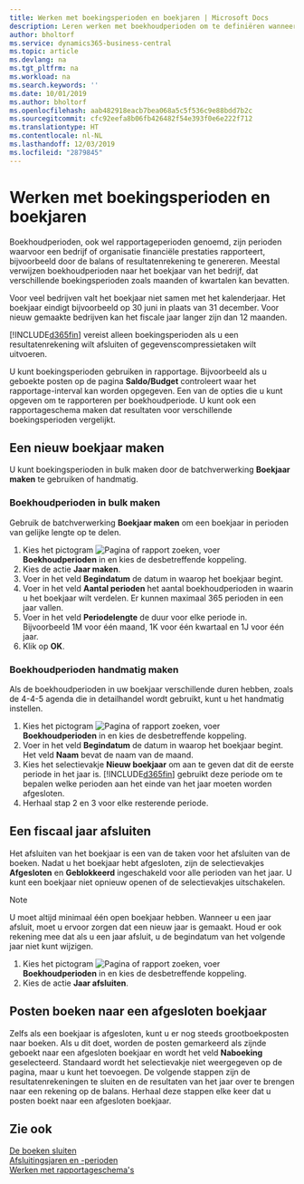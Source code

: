```yaml
---
title: Werken met boekingsperioden en boekjaren | Microsoft Docs
description: Leren werken met boekhoudperioden om te definiëren wanneer uw bedrijf financiële prestaties rapporteert.
author: bholtorf
ms.service: dynamics365-business-central
ms.topic: article
ms.devlang: na
ms.tgt_pltfrm: na
ms.workload: na
ms.search.keywords: ''
ms.date: 10/01/2019
ms.author: bholtorf
ms.openlocfilehash: aab482918eacb7bea068a5c5f536c9e88bdd7b2c
ms.sourcegitcommit: cfc92eefa8b06fb426482f54e393f0e6e222f712
ms.translationtype: HT
ms.contentlocale: nl-NL
ms.lasthandoff: 12/03/2019
ms.locfileid: "2879845"
---
```

# <a name="working-with-accounting-periods-and-fiscal-years"></a>Werken met boekingsperioden en boekjaren
Boekhoudperioden, ook wel rapportageperioden genoemd, zijn perioden waarvoor een bedrijf of organisatie financiële prestaties rapporteert, bijvoorbeeld door de balans of resultatenrekening te genereren. Meestal verwijzen boekhoudperioden naar het boekjaar van het bedrijf, dat verschillende boekingsperioden zoals maanden of kwartalen kan bevatten.

Voor veel bedrijven valt het boekjaar niet samen met het kalenderjaar. Het boekjaar eindigt bijvoorbeeld op 30 juni in plaats van 31 december. Voor nieuw gemaakte bedrijven kan het fiscale jaar langer zijn dan 12 maanden. 

[!INCLUDE[d365fin](includes/d365fin_md.md)] vereist alleen boekingsperioden als u een resultatenrekening wilt afsluiten of gegevenscompressietaken wilt uitvoeren. 

U kunt boekingsperioden gebruiken in rapportage. Bijvoorbeeld als u geboekte posten op de pagina **Saldo/Budget** controleert waar het rapportage-interval kan worden opgegeven. Een van de opties die u kunt opgeven om te rapporteren per boekhoudperiode. U kunt ook een rapportageschema maken dat resultaten voor verschillende boekingsperioden vergelijkt.

## <a name="creating-a-new-fiscal-year"></a>Een nieuw boekjaar maken
U kunt boekingsperioden in bulk maken door de batchverwerking **Boekjaar maken** te gebruiken of handmatig.

### <a name="how-to-create-accounting-periods-in-bulk"></a>Boekhoudperioden in bulk maken
Gebruik de batchverwerking **Boekjaar maken** om een boekjaar in perioden van gelijke lengte op te delen.  

1. Kies het pictogram ![Pagina of rapport zoeken](media/ui-search/search_small.png "Pictogram Pagina of rapport zoeken"), voer **Boekhoudperioden** in en kies de desbetreffende koppeling.  
2. Kies de actie **Jaar maken**.  <!--What about the Scheduling option? Should we mention that? There's also the Report Output Type field...-->
3. Voer in het veld **Begindatum** de datum in waarop het boekjaar begint.  
4. Voer in het veld **Aantal perioden** het aantal boekhoudperioden in waarin u het boekjaar wilt verdelen. Er kunnen maximaal 365 perioden in een jaar vallen.  
5. Voer in het veld **Periodelengte** de duur voor elke periode in. Bijvoorbeeld 1M voor één maand, 1K voor één kwartaal en 1J voor één jaar.  
6. Klik op **OK**.  

### <a name="how-to-create-accounting-periods-manually"></a>Boekhoudperioden handmatig maken
Als de boekhoudperioden in uw boekjaar verschillende duren hebben, zoals de 4-4-5 agenda die in detailhandel wordt gebruikt, kunt u het handmatig instellen.  
  
1. Kies het pictogram ![Pagina of rapport zoeken](media/ui-search/search_small.png "Pictogram Pagina of rapport zoeken"), voer **Boekhoudperioden** in en kies de desbetreffende koppeling.  
2. Voer in het veld **Begindatum** de datum in waarop het boekjaar begint. Het veld **Naam** bevat de naam van de maand.  
3. Kies het selectievakje **Nieuw boekjaar** om aan te geven dat dit de eerste periode in het jaar is. [!INCLUDE[d365fin](includes/d365fin_md.md)] gebruikt deze periode om te bepalen welke perioden aan het einde van het jaar moeten worden afgesloten.
4. Herhaal stap 2 en 3 voor elke resterende periode.  

## <a name="closing-a-fiscal-year"></a>Een fiscaal jaar afsluiten
Het afsluiten van het boekjaar is een van de taken voor het afsluiten van de boeken. Nadat u het boekjaar hebt afgesloten, zijn de selectievakjes **Afgesloten** en **Geblokkeerd** ingeschakeld voor alle perioden van het jaar. U kunt een boekjaar niet opnieuw openen of de selectievakjes uitschakelen.

> [!NOTE]  
>  U moet altijd minimaal één open boekjaar hebben. Wanneer u een jaar afsluit, moet u ervoor zorgen dat een nieuw jaar is gemaakt. Houd er ook rekening mee dat als u een jaar afsluit, u de begindatum van het volgende jaar niet kunt wijzigen.

1. Kies het pictogram ![Pagina of rapport zoeken](media/ui-search/search_small.png "Pictogram Pagina of rapport zoeken"), voer **Boekhoudperioden** in en kies de desbetreffende koppeling.  
2. Kies de actie **Jaar afsluiten**.  

## <a name="posting-entries-to-a-closed-fiscal-year"></a>Posten boeken naar een afgesloten boekjaar
Zelfs als een boekjaar is afgesloten, kunt u er nog steeds grootboekposten naar boeken. Als u dit doet, worden de posten gemarkeerd als zijnde geboekt naar een afgesloten boekjaar en wordt het veld **Naboeking** geselecteerd. Standaard wordt het selectievakje niet weergegeven op de pagina, maar u kunt het toevoegen. De volgende stappen zijn de resultatenrekeningen te sluiten en de resultaten van het jaar over te brengen naar een rekening op de balans. Herhaal deze stappen elke keer dat u posten boekt naar een afgesloten boekjaar.

## <a name="see-also"></a>Zie ook
[De boeken sluiten](year-close-books.md)  
[Afsluitingsjaren en -perioden](year-close-years-periods.md)  
[Werken met rapportageschema's](bi-how-work-account-schedule.md)  
  





